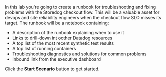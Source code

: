 In this lab you're going to create a runbook for troubleshooting and fixing problems with the Storedog checkout flow. This will be a valuable asset for devops and site reliability engineers when the checkout flow SLO misses its target. The runbook will be a notebook containing:

  - A description of the runbook explaining when to use it 
  - Links to drill-down int oother Datadog resources
  - A top list of the most recent synthetic test results
  - A top list of running containers
  - Troubleshooting diagnostics and solutions for common problems
  - Inbound link from the executive dashboard 

 Click the **Start Scenario** button to get started.